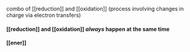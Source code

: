 combo of [[reduction]] and [[oxidation]] (process involving changes in charge via electron transfers)
#### [[reduction]] and [[oxidation]] *always* happen at the same time

#### [[ener]]